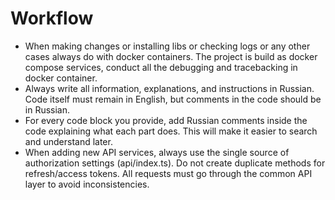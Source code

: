 # Workflow
- When making changes or installing libs or checking logs or any other cases always do with docker containers.
The project is build as docker compose services, conduct all the debugging and tracebacking in docker container.
- Always write all information, explanations, and instructions in Russian. Code itself must remain in English, but comments in the code should be in Russian.
- For every code block you provide, add Russian comments inside the code explaining what each part does. This will make it easier to search and understand later.
- When adding new API services, always use the single source of authorization settings (api/index.ts).
Do not create duplicate methods for refresh/access tokens.
All requests must go through the common API layer to avoid inconsistencies.